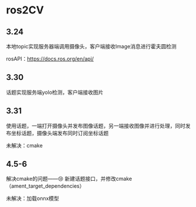 # ros2CV

## 3.24

本地topic实现服务器端调用摄像头，客户端接收Image消息进行霍夫圆检测

rosAPI：https://docs.ros.org/en/api/

## 3.30

话题实现服务端yolo检测，客户端接收图片

## 3.31

使用话题，一端打开摄像头并发布图像话题，另一端接收图像并进行处理，同时发布坐标话题，摄像头端发布同时订阅坐标话题

未解决：cmake

## 4.5-6

解决cmake的问题——:cry: 新建话题接口，并修改cmake（ament_target_dependencies）

未解决：加载onnx模型
